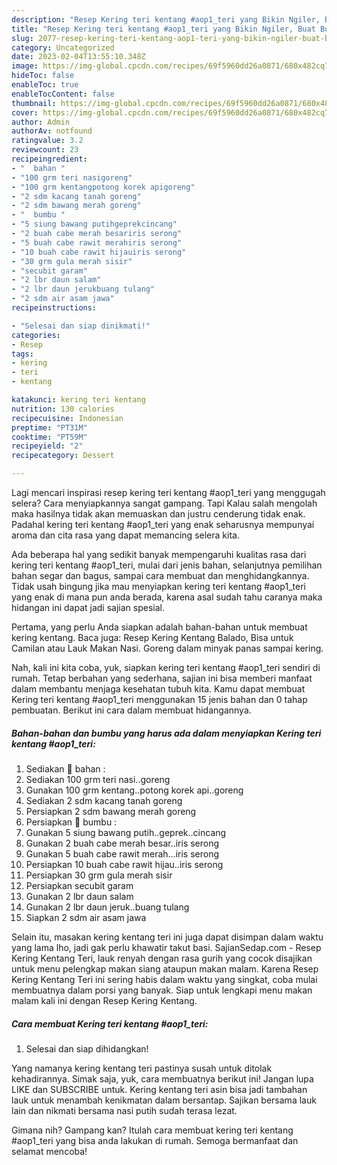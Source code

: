 ```yaml
---
description: "Resep Kering teri kentang #aop1_teri yang Bikin Ngiler, Buat Buka Puasa Sempurna"
title: "Resep Kering teri kentang #aop1_teri yang Bikin Ngiler, Buat Buka Puasa Sempurna"
slug: 2077-resep-kering-teri-kentang-aop1-teri-yang-bikin-ngiler-buat-buka-puasa-sempurna
category: Uncategorized
date: 2023-02-04T13:55:10.348Z
image: https://img-global.cpcdn.com/recipes/69f5960dd26a0871/680x482cq70/kering-teri-kentang-aop1_teri-foto-resep-utama.jpg
hideToc: false
enableToc: true
enableTocContent: false
thumbnail: https://img-global.cpcdn.com/recipes/69f5960dd26a0871/680x482cq70/kering-teri-kentang-aop1_teri-foto-resep-utama.jpg
cover: https://img-global.cpcdn.com/recipes/69f5960dd26a0871/680x482cq70/kering-teri-kentang-aop1_teri-foto-resep-utama.jpg
author: Admin
authorAv: notfound
ratingvalue: 3.2
reviewcount: 23
recipeingredient:
- "  bahan "
- "100 grm teri nasigoreng"
- "100 grm kentangpotong korek apigoreng"
- "2 sdm kacang tanah goreng"
- "2 sdm bawang merah goreng"
- "  bumbu "
- "5 siung bawang putihgeprekcincang"
- "2 buah cabe merah besariris serong"
- "5 buah cabe rawit merahiris serong"
- "10 buah cabe rawit hijauiris serong"
- "30 grm gula merah sisir"
- "secubit garam"
- "2 lbr daun salam"
- "2 lbr daun jerukbuang tulang"
- "2 sdm air asam jawa"
recipeinstructions:

- "Selesai dan siap dinikmati!"
categories:
- Resep
tags:
- kering
- teri
- kentang

katakunci: kering teri kentang 
nutrition: 130 calories
recipecuisine: Indonesian
preptime: "PT31M"
cooktime: "PT59M"
recipeyield: "2"
recipecategory: Dessert

---
```



Lagi mencari inspirasi resep kering teri kentang #aop1_teri yang menggugah selera? Cara menyiapkannya sangat gampang. Tapi Kalau salah mengolah maka hasilnya tidak akan memuaskan dan justru cenderung tidak enak. Padahal kering teri kentang #aop1_teri yang enak seharusnya mempunyai aroma dan cita rasa yang dapat memancing selera kita.


Ada beberapa hal yang sedikit banyak mempengaruhi kualitas rasa dari kering teri kentang #aop1_teri, mulai dari jenis bahan, selanjutnya pemilihan bahan segar dan bagus, sampai cara membuat dan menghidangkannya. Tidak usah bingung jika mau menyiapkan kering teri kentang #aop1_teri yang enak di mana pun anda berada, karena asal sudah tahu caranya maka hidangan ini dapat jadi sajian spesial.

Pertama, yang perlu Anda siapkan adalah bahan-bahan untuk membuat kering kentang. Baca juga: Resep Kering Kentang Balado, Bisa untuk Camilan atau Lauk Makan Nasi. Goreng dalam minyak panas sampai kering.


Nah, kali ini kita coba, yuk, siapkan kering teri kentang #aop1_teri sendiri di rumah. Tetap berbahan yang sederhana, sajian ini bisa memberi manfaat dalam membantu menjaga kesehatan tubuh kita. Kamu dapat membuat Kering teri kentang #aop1_teri menggunakan 15 jenis bahan dan 0 tahap pembuatan. Berikut ini cara dalam membuat hidangannya.

<!--inarticleads1-->

##### Bahan-bahan dan bumbu yang harus ada dalam menyiapkan Kering teri kentang #aop1_teri:

1. Sediakan  🍃 bahan :
1. Sediakan 100 grm teri nasi..goreng
1. Gunakan 100 grm kentang..potong korek api..goreng
1. Sediakan 2 sdm kacang tanah goreng
1. Persiapkan 2 sdm bawang merah goreng
1. Persiapkan  🍃 bumbu :
1. Gunakan 5 siung bawang putih..geprek..cincang
1. Gunakan 2 buah cabe merah besar..iris serong
1. Gunakan 5 buah cabe rawit merah...iris serong
1. Persiapkan 10 buah cabe rawit hijau..iris serong
1. Persiapkan 30 grm gula merah sisir
1. Persiapkan secubit garam
1. Gunakan 2 lbr daun salam
1. Gunakan 2 lbr daun jeruk..buang tulang
1. Siapkan 2 sdm air asam jawa


Selain itu, masakan kering kentang teri ini juga dapat disimpan dalam waktu yang lama lho, jadi gak perlu khawatir takut basi. SajianSedap.com - Resep Kering Kentang Teri, lauk renyah dengan rasa gurih yang cocok disajikan untuk menu pelengkap makan siang ataupun makan malam. Karena Resep Kering Kentang Teri ini sering habis dalam waktu yang singkat, coba mulai membuatnya dalam porsi yang banyak. Siap untuk lengkapi menu makan malam kali ini dengan Resep Kering Kentang. 

<!--inarticleads2-->

##### Cara membuat Kering teri kentang #aop1_teri:


1. Selesai dan siap dihidangkan!

Yang namanya kering kentang teri pastinya susah untuk ditolak kehadirannya. Simak saja, yuk, cara membuatnya berikut ini! Jangan lupa LIKE dan SUBSCRIBE untuk. Kering kentang teri asin bisa jadi tambahan lauk untuk menambah kenikmatan dalam bersantap. Sajikan bersama lauk lain dan nikmati bersama nasi putih sudah terasa lezat. 

Gimana nih? Gampang kan? Itulah cara membuat kering teri kentang #aop1_teri yang bisa anda lakukan di rumah. Semoga bermanfaat dan selamat mencoba!
